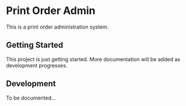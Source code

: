 # Print Order Admin

This is a print order administration system.

## Getting Started

This project is just getting started. More documentation will be added as development progresses.

## Development

To be documented... 